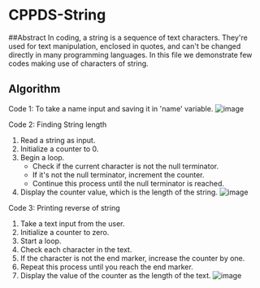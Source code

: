 # CPPDS-String
##Abstract
In coding, a string is a sequence of text characters. They're used for text manipulation, enclosed in quotes, and can't be changed directly in many programming languages.
In this file we demonstrate few codes making use of characters of string.

## Algorithm
Code 1: 
To take a name input and saving it in 'name' variable.
![image](https://github.com/Yaduraj01/CPPDS-String/assets/110488113/f7d914da-bbe1-4ecf-9364-0371dfaceff3)


Code 2:
Finding String length
1. Read a string as input.
2. Initialize a counter to 0.
3. Begin a loop.
   - Check if the current character is not the null terminator.
   - If it's not the null terminator, increment the counter.
   - Continue this process until the null terminator is reached.
4. Display the counter value, which is the length of the string.
![image](https://github.com/Yaduraj01/CPPDS-String/assets/110488113/6188d7af-938c-4ed8-a836-c60fffa71313)


Code 3:
Printing reverse of string
1. Take a text input from the user.
2. Initialize a counter to zero.
3. Start a loop.
4. Check each character in the text.
5. If the character is not the end marker, increase the counter by one.
6. Repeat this process until you reach the end marker.
7. Display the value of the counter as the length of the text.
![image](https://github.com/Yaduraj01/CPPDS-String/assets/110488113/286a74d6-6e18-4d31-b2e5-bba9e2160129)

